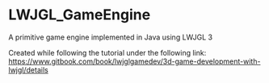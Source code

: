 # LWJGL_GameEngine
A primitive game engine implemented in Java using LWJGL 3

Created while following the tutorial under the following link:
https://www.gitbook.com/book/lwjglgamedev/3d-game-development-with-lwjgl/details
